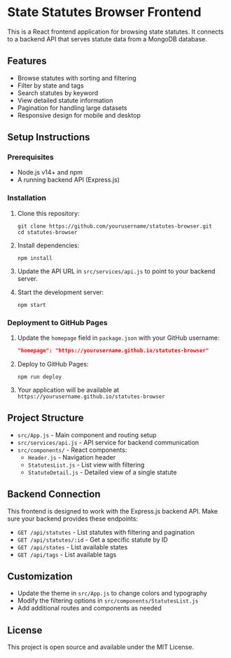 # State Statutes Browser Frontend

This is a React frontend application for browsing state statutes. It connects to a backend API that serves statute data from a MongoDB database.

## Features

- Browse statutes with sorting and filtering
- Filter by state and tags
- Search statutes by keyword
- View detailed statute information
- Pagination for handling large datasets
- Responsive design for mobile and desktop

## Setup Instructions

### Prerequisites

- Node.js v14+ and npm
- A running backend API (Express.js)

### Installation

1. Clone this repository:
   ```
   git clone https://github.com/yourusername/statutes-browser.git
   cd statutes-browser
   ```

2. Install dependencies:
   ```
   npm install
   ```

3. Update the API URL in `src/services/api.js` to point to your backend server.

4. Start the development server:
   ```
   npm start
   ```

### Deployment to GitHub Pages

1. Update the `homepage` field in `package.json` with your GitHub username:
   ```json
   "homepage": "https://yourusername.github.io/statutes-browser"
   ```

2. Deploy to GitHub Pages:
   ```
   npm run deploy
   ```

3. Your application will be available at `https://yourusername.github.io/statutes-browser`

## Project Structure

- `src/App.js` - Main component and routing setup
- `src/services/api.js` - API service for backend communication
- `src/components/` - React components:
  - `Header.js` - Navigation header
  - `StatutesList.js` - List view with filtering
  - `StatuteDetail.js` - Detailed view of a single statute

## Backend Connection

This frontend is designed to work with the Express.js backend API. Make sure your backend provides these endpoints:

- `GET /api/statutes` - List statutes with filtering and pagination
- `GET /api/statutes/:id` - Get a specific statute by ID
- `GET /api/states` - List available states
- `GET /api/tags` - List available tags

## Customization

- Update the theme in `src/App.js` to change colors and typography
- Modify the filtering options in `src/components/StatutesList.js`
- Add additional routes and components as needed

## License

This project is open source and available under the MIT License.